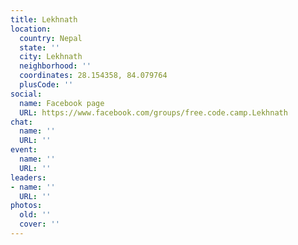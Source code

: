 ```yaml
---
title: Lekhnath
location:
  country: Nepal
  state: ''
  city: Lekhnath
  neighborhood: ''
  coordinates: 28.154358, 84.079764
  plusCode: ''
social:
  name: Facebook page
  URL: https://www.facebook.com/groups/free.code.camp.Lekhnath
chat:
  name: ''
  URL: ''
event:
  name: ''
  URL: ''
leaders:
- name: ''
  URL: ''
photos:
  old: ''
  cover: ''
---
```


